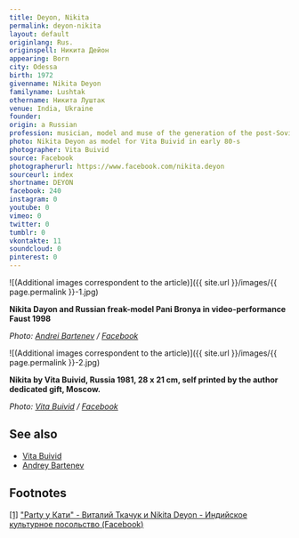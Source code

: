 ```yaml
---
title: Deyon, Nikita
permalink: deyon-nikita
layout: default
originlang: Rus.
originspell: Никита Дейон
appearing: Born
city: Odessa
birth: 1972
givenname: Nikita Deyon
familyname: Lushtak
othername: Никита Луштак
venue: India, Ukraine
founder:
origin: a Russian
profession: musician, model and muse of the generation of the post-Soviet artistic environment of St. Petersburg, Moscow and Odessa. Nikita lived a lot in India, during the last journey (2015) he became seriously ill and returned to Kiev, and moved to Odessa. He died in Odessa (September 2017).
photo: Nikita Deyon as model for Vita Buivid in early 80-s
photographer: Vita Buivid
source: Facebook
photographerurl: https://www.facebook.com/nikita.deyon
sourceurl: index
shortname: DEYON
facebook: 240
instagram: 0
youtube: 0
vimeo: 0
twitter: 0
tumblr: 0
vkontakte: 11
soundcloud: 0
pinterest: 0
---
```


![(Additional images correspondent to the article)]({{ site.url }}/images/{{ page.permalink }}-1.jpg)

**Nikita Dayon and Russian freak-model Pani Bronya in video-performance Faust 1998**

*Photo: [Andrei Bartenev](bartenev-andrei) / [Facebook](https://www.facebook.com/nikita.deyon)*

![(Additional images correspondent to the article)]({{ site.url }}/images/{{ page.permalink }}-2.jpg)

**Nikita by Vita Buivid, Russia 1981, 28 x 21 cm, self printed by the author dedicated gift, Moscow.**

*Photo: [Vita Buivid](buivid-vita) / [Facebook](https://www.facebook.com/nikita.deyon)*

## See also

+ [Vita Buivid](buivid-vita)
+ [Andrey Bartenev](bartenev-andrey)

## Footnotes

[[1]](#a1) <span id="f1"></span> ["Party у Кати" - Виталий Ткачук и Nikita Deyon - Индийское культурное посольство (Facebook)](https://www.facebook.com/photo.php?fbid=724047737646846&set=gm.241232946080349&type=3&theater)

